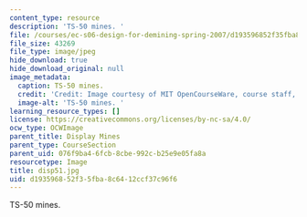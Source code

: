 ```yaml
---
content_type: resource
description: 'TS-50 mines. '
file: /courses/ec-s06-design-for-demining-spring-2007/d193596852f35fba8c6412ccf37c96f6_disp51.jpg
file_size: 43269
file_type: image/jpeg
hide_download: true
hide_download_original: null
image_metadata:
  caption: TS-50 mines.
  credit: 'Credit: Image courtesy of MIT OpenCourseWare, course staff, and students.'
  image-alt: 'TS-50 mines. '
learning_resource_types: []
license: https://creativecommons.org/licenses/by-nc-sa/4.0/
ocw_type: OCWImage
parent_title: Display Mines
parent_type: CourseSection
parent_uid: 076f9ba4-6fcb-8cbe-992c-b25e9e05fa8a
resourcetype: Image
title: disp51.jpg
uid: d1935968-52f3-5fba-8c64-12ccf37c96f6
---
```

TS-50 mines. 
